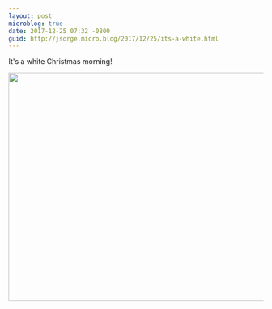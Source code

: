 ```yaml
---
layout: post
microblog: true
date: 2017-12-25 07:32 -0800
guid: http://jsorge.micro.blog/2017/12/25/its-a-white.html
---
```

It's a white Christmas morning!

<img src="http://mb.jsorge.net/uploads/2017/f268a14e53.jpg" width="600" height="450" />
